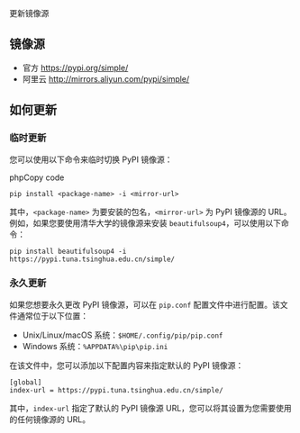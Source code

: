 更新镜像源

## 镜像源
- 官方 https://pypi.org/simple/
- 阿里云 http://mirrors.aliyun.com/pypi/simple/

## 如何更新

### 临时更新
您可以使用以下命令来临时切换 PyPI 镜像源：

phpCopy code

`pip install <package-name> -i <mirror-url>`

其中，`<package-name>` 为要安装的包名，`<mirror-url>` 为 PyPI 镜像源的 URL。例如，如果您要使用清华大学的镜像源来安装 `beautifulsoup4`，可以使用以下命令：

`pip install beautifulsoup4 -i https://pypi.tuna.tsinghua.edu.cn/simple/`

### 永久更新
如果您想要永久更改 PyPI 镜像源，可以在 `pip.conf` 配置文件中进行配置。该文件通常位于以下位置：

-   Unix/Linux/macOS 系统：`$HOME/.config/pip/pip.conf`
-   Windows 系统：`%APPDATA%\pip\pip.ini`

在该文件中，您可以添加以下配置内容来指定默认的 PyPI 镜像源：

```
[global]
index-url = https://pypi.tuna.tsinghua.edu.cn/simple/
```

其中，`index-url` 指定了默认的 PyPI 镜像源 URL，您可以将其设置为您需要使用的任何镜像源的 URL。